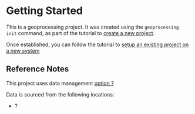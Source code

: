 # Getting Started

This is a geoprocessing project. It was created using the `geoprocessing init` command, as part of the tutorial to [create a new project](https://github.com/seasketch/geoprocessing/wiki/Tutorials#create-a-new-geoprocessing-project).

Once established, you can follow the tutorial to [setup an existing project on a new system](https://github.com/seasketch/geoprocessing/wiki/Tutorials#setup-an-exising-project-on-your-local-system)

## Reference Notes

This project uses data management [option ?](https://github.com/seasketch/geoprocessing/wiki/Tutorials#link-project-data)

Data is sourced from the following locations:

* ?
